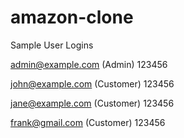# amazon-clone



Sample User Logins

admin@example.com (Admin)
123456

john@example.com (Customer)
123456

jane@example.com (Customer)
123456

frank@gmail.com (Customer)
123456



